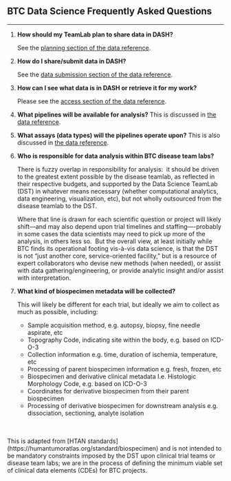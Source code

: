 
<style>
   .navbar, .bs-sidebar { display: none; }
</style>

## BTC Data Science Frequently Asked Questions
<hr>

1. **How should my TeamLab plan to share data in DASH?**

	See the [planning section of the data reference](index.md#planning-for-data-sharing).

2. **How do I share/submit data in DASH?**

	See the [data submission section of the data reference](index.md#submitting-data).

3. **How can I see what data is in DASH or retrieve it for my work?**

    Please see the [access section of the data reference](index.md#accessing-data).

4. **What pipelines will be available for analysis?**
   This is discussed in [the data reference](index.md#analysis-and-pipelines).

5. **What assays (data types) will the pipelines operate upon?**
   This is also discussed in [the data reference](index.md#analysis-and-pipelines).

6. **Who is responsible for data analysis within BTC disease team labs?**

    There is fuzzy overlap in responsibility for analysis:  it should be driven to the greatest extent possible by the
    disease teamlab, as reflected in their respective budgets, and supported by the Data Science TeamLab (DST)
	in whatever means necessary (whether computational analytics, data engineering, visualization, etc), but not
	wholly outsourced from the disease teamlab to the DST.

    Where that line is drawn for each scientific question or project will likely shift—and may also depend upon
	trial timelines and staffing—-probably in some cases the data scientists may need to pick up more of the
	analysis, in others less so.  But the overall view, at least initially while BTC finds its operational
	footing vis-à-vis data science, is that the DST is not “just another core, service-oriented facility,” but
	is a resource of expert collaborators who devise new methods (when needed), or assist with data
	gathering/engineering, or provide analytic insight and/or assist with interpretation.

7. **What kind of biospecimen metadata will be collected?**

     This will likely be different for each trial, but ideally we aim to collect as much as possible, including:

    - Sample acquisition method, e.g. autopsy, biopsy, fine needle aspirate, etc
    - Topography Code, indicating site within the body, e.g. based on ICD-O-3
    - Collection information e.g. time, duration of ischemia, temperature, etc
    - Processing of parent biospecimen information e.g. fresh, frozen, etc
    - Biospecimen and derivative clinical metadata I.e. Histologic Morphology Code, e.g. based on ICD-O-3
    - Coordinates for derivative biospecimen from their parent biospecimen
    - Processing of derivative biospecimen for downstream analysis e.g. dissociation, sectioning, analyte isolation 
<br>
<br>
     This is adapted from [HTAN standards](https://humantumoratlas.org/standard/biospecimen) and is not intended
	 to be mandatory constraints imposed by the DST upon clinical trial teams or disease team labs; we are in the
	 process of defining the minimum viable set of clinical data elements (CDEs) for BTC projects.

